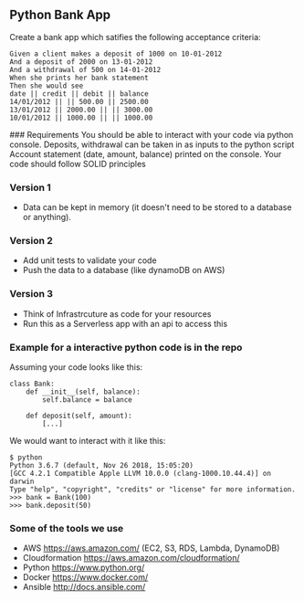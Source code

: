 ## Python Bank App

Create a bank app which satifies the following acceptance criteria:
```
Given a client makes a deposit of 1000 on 10-01-2012
And a deposit of 2000 on 13-01-2012
And a withdrawal of 500 on 14-01-2012
When she prints her bank statement
Then she would see
date || credit || debit || balance
14/01/2012 || || 500.00 || 2500.00
13/01/2012 || 2000.00 || || 3000.00
10/01/2012 || 1000.00 || || 1000.00
```

### Requirements
You should be able to interact with your code via python console.
Deposits, withdrawal can be taken in as inputs to the python script
Account statement (date, amount, balance) printed on the console.
Your code should follow SOLID principles 

### Version 1
- Data can be kept in memory (it doesn't need to be stored to a database or anything).

### Version 2
- Add unit tests to validate your code
- Push the data to a database (like dynamoDB on AWS)

### Version 3
- Think of Infrastrcuture as code for your resources
- Run this as a Serverless app with an api to access this 

### Example for a interactive python code is in the repo

Assuming your code looks like this:

```
class Bank:
    def __init__(self, balance):
        self.balance = balance

    def deposit(self, amount):
        [...]
```

We would want to interact with it like this:

```
$ python
Python 3.6.7 (default, Nov 26 2018, 15:05:20) 
[GCC 4.2.1 Compatible Apple LLVM 10.0.0 (clang-1000.10.44.4)] on darwin
Type "help", "copyright", "credits" or "license" for more information.
>>> bank = Bank(100)
>>> bank.deposit(50)
```

### Some of the tools we use
- AWS https://aws.amazon.com/  (EC2, S3, RDS, Lambda, DynamoDB)
- Cloudformation https://aws.amazon.com/cloudformation/
- Python https://www.python.org/
- Docker https://www.docker.com/
- Ansible http://docs.ansible.com/

